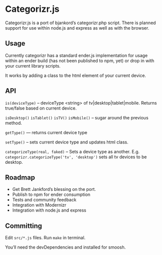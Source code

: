 # Categorizr.js

Categorizr.js is a port of bjankord’s categorizr.php script. There is planned
support for use within node.js and express as well as with the browser.

## Usage

Currently categorizr has a standard ender.js implementation for usage within
an ender build (has not been published to npm, yet) or drop in with your current
library scripts.

It works by adding a class to the html element of your current device.

## API

`is(deviceType)` – deviceType &lt;string&gt; of tv|desktop|tablet|mobile. Returns true/false based on current device.

`isDesktop()` `isTablet()` `isTV()` `isMobile()` – sugar around the previous method.

`getType()` — returns current device type

`setType()` – sets current device type and updates html class.

`categorizeType(real, faked)` – Sets a device type as another. E.g. `categorizr.categorizeType('tv', 'desktop')` sets all tv devices to be desktop.

## Roadmap

* Get Brett Jankford’s blessing on the port.
* Publish to npm for ender consumption
* Tests and community feedback
* Integration with Modernizr
* Integration with node.js and express

## Committing

Edit `src/*.js` files.
Run `make` in terminal.

You’ll need the devDependencies and installed for smoosh.


